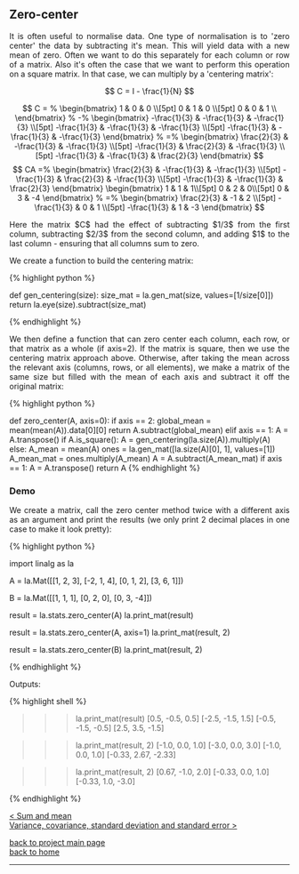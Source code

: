 ## Zero-center

<div style="text-align: justify">
<p>It is often useful to normalise data. One type of normalisation is to 'zero
center' the data by subtracting it's mean. This will yield data with a new mean
of zero. Often we want to do this separately for each column or row of a
matrix. Also it's often the case that we want to perform this operation on a
square matrix. In that case, we can multiply by a 'centering matrix':</p> 
</div>

$$ C = I - \frac{1}{N} $$

$$
C = %
  \begin{bmatrix}
    1 & 0 & 0 \\[5pt]
    0 & 1 & 0 \\[5pt]
    0 & 0 & 1 \\
  \end{bmatrix}
    %
    -%
  \begin{bmatrix}
    -\frac{1}{3} & -\frac{1}{3} & -\frac{1}{3} \\[5pt]
    -\frac{1}{3} & -\frac{1}{3} & -\frac{1}{3} \\[5pt]
    -\frac{1}{3} & -\frac{1}{3} & -\frac{1}{3}
  \end{bmatrix}
  %
  =%
  \begin{bmatrix}
    \frac{2}{3} & -\frac{1}{3} & -\frac{1}{3} \\[5pt]
    -\frac{1}{3} & \frac{2}{3} & -\frac{1}{3} \\[5pt]
    -\frac{1}{3} & -\frac{1}{3} & \frac{2}{3}
  \end{bmatrix}
$$
$$
CA =%
  \begin{bmatrix}
    \frac{2}{3} & -\frac{1}{3} & -\frac{1}{3} \\[5pt]
    -\frac{1}{3} & \frac{2}{3} & -\frac{1}{3} \\[5pt]
    -\frac{1}{3} & -\frac{1}{3} & \frac{2}{3}
  \end{bmatrix}
  \begin{bmatrix}
    1 & 1 & 1\\[5pt]
    0 & 2 & 0\\[5pt]
    0 & 3 & -4
  \end{bmatrix}
  %
  =%
  \begin{bmatrix}
     \frac{2}{3} & -1 & 2 \\[5pt]
    -\frac{1}{3} & 0 & 1 \\[5pt]
    -\frac{1}{3} & 1 & -3
  \end{bmatrix}
$$

<div style="text-align: justify">
<p>Here the matrix $C$ had the effect of subtracting $1/3$ from the first
column, subtracting $2/3$ from the second column, and adding $1$ to the last
column - ensuring that all columns sum to zero.</p>

We create a function to build the centering matrix:
</div>

{% highlight python %}

def gen_centering(size):
    size_mat = la.gen_mat(size, values=[1/size[0]])
    return la.eye(size).subtract(size_mat)

{% endhighlight %}

<div style="text-align: justify">
<p>We then define a function that can zero center each column, each row, or
that matrix as a whole (if axis=2). If the matrix is square, then we use the
centering matrix approach above. Otherwise, after taking the mean across the
relevant axis (columns, rows, or all elements), we make a matrix of the same
size but filled with the mean of each axis and subtract it off the original
matrix:</p>
</div>

{% highlight python %}

def zero_center(A, axis=0):
    if axis == 2:
        global_mean = mean(mean(A)).data[0][0]
        return A.subtract(global_mean)
    elif axis == 1:
        A = A.transpose()
    if A.is_square():
        A = gen_centering(la.size(A)).multiply(A)
    else:
        A_mean = mean(A)
        ones = la.gen_mat([la.size(A)[0], 1], values=[1])
        A_mean_mat = ones.multiply(A_mean)
        A = A.subtract(A_mean_mat)
    if axis == 1:
        A = A.transpose()
    return A
{% endhighlight %}

### Demo

<div style="text-align: justify">
<p>We create a matrix, call the zero center method twice with a different axis
as an argument and print the results (we only print 2 decimal places in one
case to make it look pretty):</p>
</div>

{% highlight python %}

import linalg as la

A = la.Mat([[1, 2, 3],
            [-2, 1, 4],
            [0, 1, 2],
            [3, 6, 1]])

B = la.Mat([[1, 1, 1],
            [0, 2, 0],
            [0, 3, -4]])

result = la.stats.zero_center(A)
la.print_mat(result)

result = la.stats.zero_center(A, axis=1)
la.print_mat(result, 2)

result = la.stats.zero_center(B)
la.print_mat(result, 2)

{% endhighlight %}

Outputs:

{% highlight shell %}

>>> la.print_mat(result)
[0.5, -0.5, 0.5]
[-2.5, -1.5, 1.5]
[-0.5, -1.5, -0.5]
[2.5, 3.5, -1.5]

>>> la.print_mat(result, 2)
[-1.0, 0.0, 1.0]
[-3.0, 0.0, 3.0]
[-1.0, 0.0, 1.0]
[-0.33, 2.67, -2.33]

>>> la.print_mat(result, 2)
[0.67, -1.0, 2.0]
[-0.33, 0.0, 1.0]
[-0.33, 1.0, -3.0]

{% endhighlight %}

[< Sum and mean](./sum_and_mean.md)\
[Variance, covariance, standard deviation and standard error >](./var_covar_stddev_stderr.md)

[back to project main page](./stats_from_scratch.md)\
[back to home](../index.md)

---
<script src="https://utteranc.es/client.js"
        repo="Matt-A-Bennett/Matt-A-Bennett.github.io"
        issue-term="https://matt-a-bennett.github.io/stats_from_scratch/zero_center_and_zscore.html"
        theme="github-light"
        crossorigin="anonymous"
        async>
</script>

